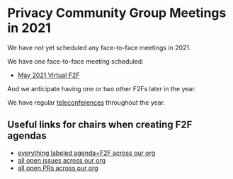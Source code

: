 # Privacy Community Group Meetings in 2021

We have not yet scheduled any face-to-face meetings in 2021.

We have one face-to-face meeting scheduled:

* [May 2021 Virtual F2F](05-virtual)

And we anticipate having one or two other F2Fs later in the year.

We have regular [teleconferences](telcons/) throughout the year.

## Useful links for chairs when creating F2F agendas

* [everything labeled agenda+F2F across our org](https://github.com/search?q=org%3Aprivacycg+label%3Aagenda%2BF2F)
* [all open issues across our org](https://github.com/search?q=org%3Aprivacycg+is%3Aissue+is%3Aopen)
* [all open PRs across our org](https://github.com/search?q=org%3Aprivacycg+is%3Apr+is%3Aopen)
